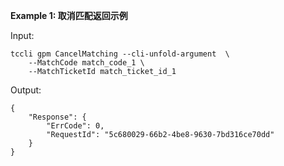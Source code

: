 **Example 1: 取消匹配返回示例**



Input: 

```
tccli gpm CancelMatching --cli-unfold-argument  \
    --MatchCode match_code_1 \
    --MatchTicketId match_ticket_id_1
```

Output: 
```
{
    "Response": {
        "ErrCode": 0,
        "RequestId": "5c680029-66b2-4be8-9630-7bd316ce70dd"
    }
}
```

